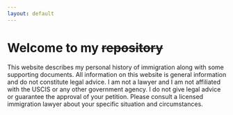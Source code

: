 ```yaml
---
layout: default
---
```


# Welcome to my ~~repository~~

This website describes my personal history of immigration along with some supporting documents. All information on this website is general information and do not constitute legal advice. I am not a lawyer and I am not affiliated with the USCIS or any other government agency. I do not give legal advice or guarantee the approval of your petition. Please consult a licensed immigration lawyer about your specific situation and circumstances.
